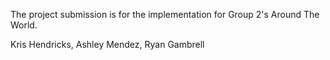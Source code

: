 The project submission is for the implementation for Group 2's Around The World. 

Kris Hendricks, Ashley Mendez, Ryan Gambrell